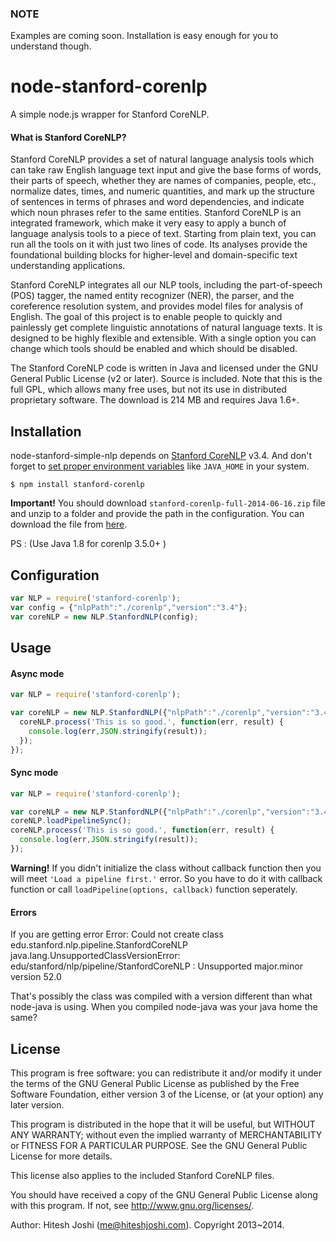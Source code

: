 ### NOTE
Examples are coming soon. Installation is easy enough for you to understand though.

# node-stanford-corenlp

A simple node.js wrapper for Stanford CoreNLP.

#### What is Stanford CoreNLP?
Stanford CoreNLP provides a set of natural language analysis tools which can take raw English language text input and give the base forms of words, their parts of speech, whether they are names of companies, people, etc., normalize dates, times, and numeric quantities, and mark up the structure of sentences in terms of phrases and word dependencies, and indicate which noun phrases refer to the same entities. Stanford CoreNLP is an integrated framework, which make it very easy to apply a bunch of language analysis tools to a piece of text. Starting from plain text, you can run all the tools on it with just two lines of code. Its analyses provide the foundational building blocks for higher-level and domain-specific text understanding applications.

Stanford CoreNLP integrates all our NLP tools, including the part-of-speech (POS) tagger, the named entity recognizer (NER), the parser, and the coreference resolution system, and provides model files for analysis of English. The goal of this project is to enable people to quickly and painlessly get complete linguistic annotations of natural language texts. It is designed to be highly flexible and extensible. With a single option you can change which tools should be enabled and which should be disabled.

The Stanford CoreNLP code is written in Java and licensed under the GNU General Public License (v2 or later). Source is included. Note that this is the full GPL, which allows many free uses, but not its use in distributed proprietary software. The download is 214 MB and requires Java 1.6+.


## Installation

node-stanford-simple-nlp depends on [Stanford CoreNLP](http://nlp.stanford.edu/software/corenlp.shtml) v3.4. And don't forget to [set proper environment variables](https://github.com/nearinfinity/node-java) like `JAVA_HOME` in your system.

    $ npm install stanford-corenlp

**Important!** You should download `stanford-corenlp-full-2014-06-16.zip` file and unzip to a folder and provide the path in the configuration. You can download the file from [here](http://nlp.stanford.edu/software/stanford-corenlp-full-2014-06-16.zip).

PS : (Use Java 1.8 for corenlp 3.5.0+ )

## Configuration
```javascript
var NLP = require('stanford-corenlp');
var config = {"nlpPath":"./corenlp","version":"3.4"};
var coreNLP = new NLP.StanfordNLP(config);
```

## Usage

#### Async mode
```javascript
var NLP = require('stanford-corenlp');

var coreNLP = new NLP.StanfordNLP({"nlpPath":"./corenlp","version":"3.4"},function(err) {
  coreNLP.process('This is so good.', function(err, result) {
    console.log(err,JSON.stringify(result));
  });
});
```

#### Sync mode
```javascript
var NLP = require('stanford-corenlp');

var coreNLP = new NLP.StanfordNLP({"nlpPath":"./corenlp","version":"3.4"});
coreNLP.loadPipelineSync();
coreNLP.process('This is so good.', function(err, result) {
  console.log(err,JSON.stringify(result));
});
```

**Warning!** If you didn't initialize the class without callback function then you will meet `'Load a pipeline first.'` error. So you have to do it with callback function or call `loadPipeline(options, callback)` function seperately.

#### Errors
If you are getting error 
Error: Could not create class edu.stanford.nlp.pipeline.StanfordCoreNLP
java.lang.UnsupportedClassVersionError: edu/stanford/nlp/pipeline/StanfordCoreNLP : Unsupported major.minor version 52.0

That's possibly the class was compiled with a version different than what node-java is using. When you compiled node-java was your java home the same?


## License
This program is free software: you can redistribute it and/or modify
it under the terms of the GNU General Public License as published by
the Free Software Foundation, either version 3 of the License, or
(at your option) any later version.

This program is distributed in the hope that it will be useful,
but WITHOUT ANY WARRANTY; without even the implied warranty of
MERCHANTABILITY or FITNESS FOR A PARTICULAR PURPOSE.  See the
GNU General Public License for more details.

This license also applies to the included Stanford CoreNLP files.

You should have received a copy of the GNU General Public License
along with this program.  If not, see <http://www.gnu.org/licenses/>.

Author: Hitesh Joshi (me@hiteshjoshi.com). Copyright 2013~2014.
